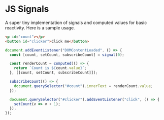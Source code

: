 # JS Signals

A super tiny implementation of signals and computed values for basic reactivity. Here is a sample usage.

```html
<p id="count"></p>
<button id="clicker">Click me</button>
```

```js
document.addEventListener("DOMContentLoaded", () => {
  const [count, setCount, subscribeCount] = signal(0);

  const renderCount = computed(() => {
    return `Count is ${count.value}`;
  }, [[count, setCount, subscribeCount]]);

  subscribeCount(() => {
    document.querySelector("#count").innerText = renderCount.value;
  });

  document.querySelector("#clicker").addEventListener("click", () => {
    setCount(v => v + 1);
  });
});
```

